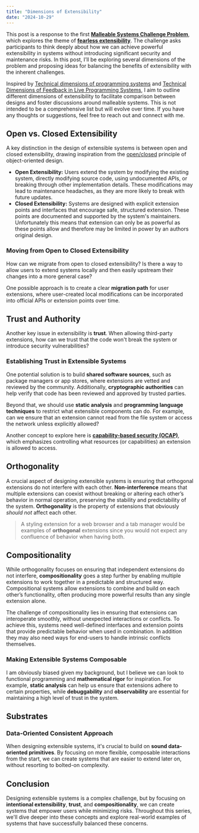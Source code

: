 ```yaml
---
title: "Dimensions of Extensibility"
date: "2024-10-29"
---
```


This post is a response to the first **[Malleable Systems Challenge Problem](https://forum.malleable.systems/t/a-new-community-activity-challenge-problems/196)**, which explores the theme of **[fearless extensibility](https://forum.malleable.systems/t/challenge-problem-fearless-extensibility/205)**. The challenge asks participants to think deeply about how we can achieve powerful extensibility in systems without introducing significant security and maintenance risks. In this post, I’ll be exploring several dimensions of the problem and proposing ideas for balancing the benefits of extensibility with the inherent challenges.

Inspired by [Technical dimensions of programming systems](https://tomasp.net/techdims/) and [Technical Dimensions of Feedback in Live Programming Systems](https://joshuahhh.com/dims-of-feedback/), I aim to outline different dimensions of extensibility to facilitate comparison between designs and foster discussions around malleable systems. This is not intended to be a comprehensive list but will evolve over time. If you have any thoughts or suggestions, feel free to reach out and connect with me.

## Open vs. Closed Extensibility

A key distinction in the design of extensible systems is between open and closed extensibility, drawing inspiration from the [open/closed](https://en.wikipedia.org/wiki/Open%E2%80%93closed_principle) principle of object-oriented design.

- **Open Extensibility:** Users extend the system by modifying the existing system, directly modifying source code, using undocumented APIs, or breaking through other implementation details. These modifications may lead to maintenance headaches, as they are more likely to break with future updates.
- **Closed Extensibility:** Systems are designed with explicit extension points and interfaces that encourage safe, structured extension. These points are documented and supported by the system's maintainers. Unfortunately this means that extension can only be as powerful as these points allow and therefore may be limited in power by an authors original design.

### Moving from Open to Closed Extensibility

How can we migrate from open to closed extensibility? Is there a way to allow users to extend systems locally and then easily upstream their changes into a more general case?

One possible approach is to create a clear **migration path** for user extensions, where user-created local modifications can be incorporated into official APIs or extension points over time.

## Trust and Authority

Another key issue in extensibility is **trust**. When allowing third-party extensions, how can we trust that the code won't break the system or introduce security vulnerabilities?

### Establishing Trust in Extensible Systems

One potential solution is to build **shared software sources**, such as package managers or app stores, where extensions are vetted and reviewed by the community. Additionally, **cryptographic authorities** can help verify that code has been reviewed and approved by trusted parties.

Beyond that, we should use **static analysis** and **programming language techniques** to restrict what extensible components can do. For example, can we ensure that an extension cannot read from the file system or access the network unless explicitly allowed?

Another concept to explore here is [**capability-based security (OCAP)**](https://en.wikipedia.org/wiki/Object-capability_model), which emphasizes controlling what resources (or capabilities) an extension is allowed to access.

## Orthogonality

A crucial aspect of designing extensible systems is ensuring that orthogonal extensions do not interfere with each other. **Non-interference** means that multiple extensions can coexist without breaking or altering each other’s behavior in normal operation, preserving the stability and predictability of the system. **Orthogonality** is the property of extensions that obviously _should not_ affect each other.

> A styling extension for a web browser and a tab manager would be examples of **orthogonal** extensions since you would not expect any confluence of behavior when having both.

## Compositionality

While orthogonality focuses on ensuring that independent extensions do not interfere, **compositionality** goes a step further by enabling multiple extensions to work together in a predictable and structured way. Compositional systems allow extensions to combine and build on each other’s functionality, often producing more powerful results than any single extension alone.

The challenge of compositionality lies in ensuring that extensions can interoperate smoothly, without unexpected interactions or conflicts. To achieve this, systems need well-defined interfaces and extension points that provide predictable behavior when used in combination. In addition they may also need ways for end-users to handle intrinsic conflicts themselves.

### Making Extensible Systems Composable

I am obviously biased given my background, but I believe we can look to functional programming and **mathematical rigor** for inspiration. For example, **static analysis** can help us ensure that extensions adhere to certain properties, while **debuggability** and **observability** are essential for maintaining a high level of trust in the system.

## Substrates

<!-- TODO -->

### Data-Oriented Consistent Approach

When designing extensible systems, it's crucial to build on **sound data-oriented primitives**. By focusing on more flexible, composable interactions from the start, we can create systems that are easier to extend later on, without resorting to bolted-on complexity.

## Conclusion

Designing extensible systems is a complex challenge, but by focusing on **intentional extensibility**, **trust**, and **compositionality**, we can create systems that empower users while minimizing risks. Throughout this series, we'll dive deeper into these concepts and explore real-world examples of systems that have successfully balanced these concerns.